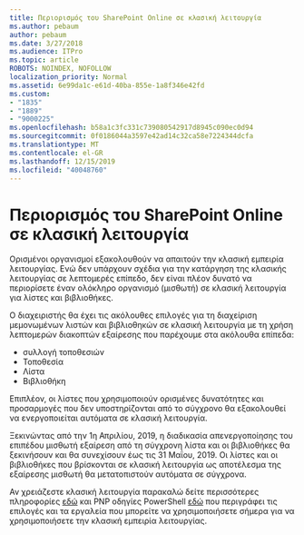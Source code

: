 ```yaml
---
title: Περιορισμός του SharePoint Online σε κλασική λειτουργία
ms.author: pebaum
author: pebaum
ms.date: 3/27/2018
ms.audience: ITPro
ms.topic: article
ROBOTS: NOINDEX, NOFOLLOW
localization_priority: Normal
ms.assetid: 6e99da1c-e61d-40ba-855e-1a8f346e42fd
ms.custom:
- "1835"
- "1889"
- "9000225"
ms.openlocfilehash: b58a1c3fc331c739080542917d8945c090ec0d94
ms.sourcegitcommit: 0f0186044a3597e42ad14c32ca58e7224344dcfa
ms.translationtype: MT
ms.contentlocale: el-GR
ms.lasthandoff: 12/15/2019
ms.locfileid: "40048760"
---
```

# <a name="restrict-sharepoint-online-to-classic-mode"></a>Περιορισμός του SharePoint Online σε κλασική λειτουργία

Ορισμένοι οργανισμοί εξακολουθούν να απαιτούν την κλασική εμπειρία λειτουργίας. Ενώ δεν υπάρχουν σχέδια για την κατάργηση της κλασικής λειτουργίας σε λεπτομερές επίπεδο, δεν είναι πλέον δυνατό να περιορίσετε έναν ολόκληρο οργανισμό (μισθωτή) σε κλασική λειτουργία για λίστες και βιβλιοθήκες.

Ο διαχειριστής θα έχει τις ακόλουθες επιλογές για τη διαχείριση μεμονωμένων λιστών και βιβλιοθηκών σε κλασική λειτουργία με τη χρήση λεπτομερών διακοπτών εξαίρεσης που παρέχουμε στα ακόλουθα επίπεδα:

- συλλογή τοποθεσιών
- Τοποθεσία
- Λίστα
- Βιβλιοθήκη

Επιπλέον, οι λίστες που χρησιμοποιούν ορισμένες δυνατότητες και προσαρμογές που δεν υποστηρίζονται από το σύγχρονο θα εξακολουθεί να ενεργοποιείται αυτόματα σε κλασική λειτουργία.

Ξεκινώντας από την 1η Απριλίου, 2019, η διαδικασία απενεργοποίησης του επιπέδου μισθωτή εξαίρεση από τη σύγχρονη λίστα και οι βιβλιοθήκες θα ξεκινήσουν και θα συνεχίσουν έως τις 31 Μαΐου, 2019.  Οι λίστες και οι βιβλιοθήκες που βρίσκονται σε κλασική λειτουργία ως αποτέλεσμα της εξαίρεσης μισθωτή θα μετατοπιστούν αυτόματα σε σύγχρονα.

Αν χρειάζεστε κλασική λειτουργία παρακαλώ δείτε περισσότερες πληροφορίες [εδώ](https://techcommunity.microsoft.com/t5/Microsoft-SharePoint-Blog/Delivering-SharePoint-modern-experiences/ba-p/315023) και PNP οδηγίες PowerShell [εδώ](https://docs.microsoft.com/sharepoint/dev/transform/modernize-userinterface-lists-and-libraries-optout) που περιγράφει τις επιλογές και τα εργαλεία που μπορείτε να χρησιμοποιήσετε σήμερα για να χρησιμοποιήσετε την κλασική εμπειρία λειτουργίας.
